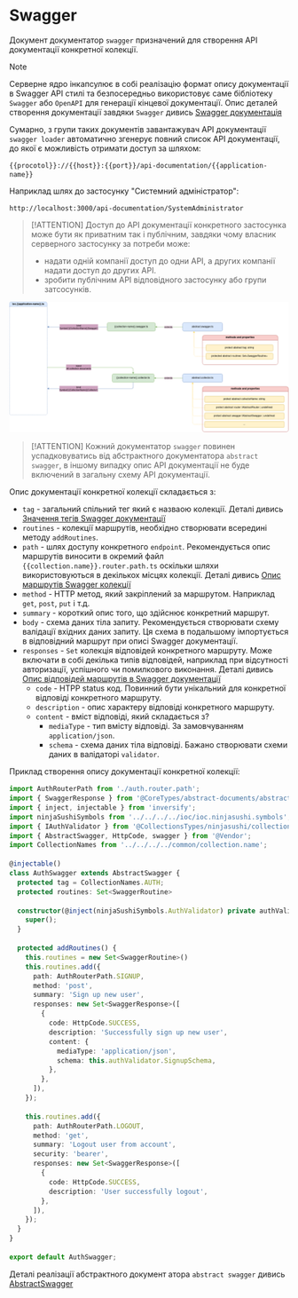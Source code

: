 # Swagger

Документ документатор `swagger` призначений для створення API документації конкретної колекції.

> [!NOTE]
> Серверне ядро інкапсулює в собі реалізацію формат опису документації в Swagger API стилі та безпосередньо використовує саме бібліотеку `Swagger` або `OpenAPI` для генерації кінцевої документації. Опис деталей створення документації завдяки `Swagger` дивись [Swagger документація](https://swagger.io/)

Сумарно, з групи таких документів завантажувач API документації `swagger loader` автоматично згенерує повний список API документації, до якої є можливість отримати доступ за шляхом:

```
{{procotol}}://{{host}}:{{port}}/api-documentation/{{application-name}}
```

Наприклад шлях до застосунку "Системний адміністратор":

```
http://localhost:3000/api-documentation/SystemAdministrator
```

> [!ATTENTION]
> Доступ до API документації конкретного застосунка може бути як приватним так і публічним, завдяки чому власник серверного застосунку за потреби може:
> - надати одній компанії доступ до одни API, а других компанії надати доступ до других API. 
> - зробити публічним API відповідного застосунку або групи затсосунків.

![AdapterSwagger](./documents-png/AbstractSwagger.png)

> [!ATTENTION]
> Кожний документатор `swagger` повинен успадковуватись від абстрактного документатора `abstract swagger`, в іншому випадку опис API документації не буде включений в загальну схему API документації.

Опис документації конкретної колекції складається з:
- `tag` - загальний спільний тег який є назваою колекції. Деталі дивись [Значення тегів Swagger документації](https://swagger.io/docs/specification/grouping-operations-with-tags/)
- `routines` - колекції маршрутів, необхідно створювати всередині методу `addRoutines`.
- `path` - шлях доступу конкретного `endpoint`. Рекомендується опис маршрутів виносити в окремий файл `{{collection.name}}.router.path.ts` оскільки шляхи використовуються в декількох місцях колекції. Деталі дивись [Опис маршрутів Swagger колекції](https://swagger.io/docs/specification/paths-and-operations/)
- `method` - HTTP метод, який закріплений за маршрутом. Наприклад `get`, `post`, `put` і т.д.
- `summary` - короткий опис того, що здійснює конкретний маршрут.
- `body` - схема даних тіла запиту. Рекомендується створювати схему валідації вхідних даних запиту. Ця схема в подальшому імпортується в відповідний маршрут при описі Swagger документації.
- `responses` - `Set` колекція відповідей конкретного маршруту. Може включати в собі декілька типів відповідей, наприклад при відсутності авторизації, успішного чи помилкового виконання. Деталі дивись [Опис відповідей маршрутів в Swagger документації](https://swagger.io/docs/specification/describing-responses/)
    - `code` - HTPP status код. Повинний бути унікальний для конкретної відповіді конкретного маршруту.
    - `description` - опис характеру відповіді конкретного маршруту.
    - `content` - вміст відповіді, який складається з?
        - `mediaType` - тип вмісту відповіді. За замовчуванням `application/json`.
        - `schema` - схема даних тіла відповіді. Бажано створювати схеми даних в валідаторі `validator`.


Приклад створення опису документації конкретної колекції:


```typescript
import AuthRouterPath from './auth.router.path';
import { SwaggerResponse } from '@CoreTypes/abstract-documents/abstracts.swagger';
import { inject, injectable } from 'inversify';
import ninjaSushiSymbols from '../../../../ioc/ioc.ninjasushi.symbols';
import { IAuthValidator } from '@CollectionsTypes/ninjasushi/collections/auth/auth.validator';
import { AbstractSwagger, HttpCode, swagger } from '@Vendor';
import CollectionNames from '../../../../common/collection.name';

@injectable()
class AuthSwagger extends AbstractSwagger {
  protected tag = CollectionNames.AUTH;
  protected routines: Set<SwaggerRoutine>

  constructor(@inject(ninjaSushiSymbols.AuthValidator) private authValidator: IAuthValidator) {
    super();
  }

  protected addRoutines() {
    this.routines = new Set<SwaggerRoutine>()
    this.routines.add({
      path: AuthRouterPath.SIGNUP,
      method: 'post',
      summary: 'Sign up new user',
      responses: new Set<SwaggerResponse>([
        {
          code: HttpCode.SUCCESS,
          description: 'Successfully sign up new user',
          content: {
            mediaType: 'application/json',
            schema: this.authValidator.SignupSchema,
          },
        },
      ]),
    });

    this.routines.add({
      path: AuthRouterPath.LOGOUT,
      method: 'get',
      summary: 'Logout user from account',
      security: 'bearer',
      responses: new Set<SwaggerResponse>([
        {
          code: HttpCode.SUCCESS,
          description: 'User successfully logout',
        },
      ]),
    });
  }
}

export default AuthSwagger;
```

Деталі реалізації абстрактного документ
атора `abstract swagger` дивись [AbstractSwagger](../server-platform/abstract-documents.md#swagger)